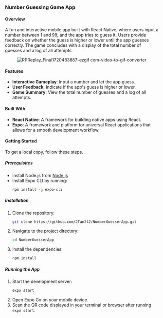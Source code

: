 ### Number Guessing Game App

#### Overview
A fun and interactive mobile app built with React Native, where users input a number between 1 and 99, and the app tries to guess it. Users provide feedback on whether the guess is higher or lower until the app guesses correctly. The game concludes with a display of the total number of guesses and a log of all attempts.

<div align="center">
  <img src="https://github.com/JTan242/NumberGuesserApp/assets/132401824/20043209-c505-4ccd-a306-3c79658534e8" alt="RPReplay_Final1720483887-ezgif com-video-to-gif-converter">
</div>


#### Features
- **Interactive Gameplay**: Input a number and let the app guess.
- **User Feedback**: Indicate if the app's guess is higher or lower.
- **Game Summary**: View the total number of guesses and a log of all attempts.
#### Built With
- **React Native**: A framework for building native apps using React.
- **Expo**: A framework and platform for universal React applications that allows for a smooth development workflow.

#### Getting Started

To get a local copy, follow these steps.

##### Prerequisites
- Install Node.js from [Node.js](https://nodejs.org/)
- Install Expo CLI by running:
  ```sh
  npm install -g expo-cli
  ```

##### Installation

1. Clone the repository:
   ```sh
   git clone https://github.com/JTan242/NumberGuesserApp.git
   ```
2. Navigate to the project directory:
   ```sh
   cd NumberGuesserApp
   ```
3. Install the dependencies:
   ```sh
   npm install
   ```

##### Running the App

1. Start the development server:
   ```sh
   expo start
   ```
2. Open Expo Go on your mobile device.
3. Scan the QR code displayed in your terminal or browser after running `expo start`.

